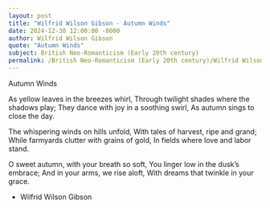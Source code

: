 ```yaml
---
layout: post
title: "Wilfrid Wilson Gibson - Autumn Winds"
date: 2024-12-30 12:00:00 -0000
author: Wilfrid Wilson Gibson
quote: "Autumn Winds"
subject: British Neo-Romanticism (Early 20th century)
permalink: /British Neo-Romanticism (Early 20th century)/Wilfrid Wilson Gibson/Wilfrid Wilson Gibson - Autumn Winds
---
```


Autumn Winds

As yellow leaves in the breezes whirl,
Through twilight shades where the shadows play;
They dance with joy in a soothing swirl,
As autumn sings to close the day.

The whispering winds on hills unfold,
With tales of harvest, ripe and grand;
While farmyards clutter with grains of gold,
In fields where love and labor stand.

O sweet autumn, with your breath so soft,
You linger low in the dusk’s embrace;
And in your arms, we rise aloft,
With dreams that twinkle in your grace.

- Wilfrid Wilson Gibson

